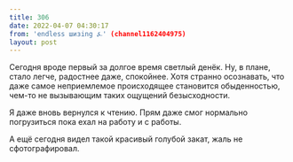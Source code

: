 ```yaml
---
title: 306
date: 2022-04-07 04:30:17
from: 'endless шизing ⍼' (channel1162404975)
layout: post
---
```


Сегодня вроде первый за долгое время светлый денёк. Ну, в плане, стало легче, радостнее даже, спокойнее. Хотя странно осознавать, что даже самое неприемлемое происходящее становится обыденностью, чем-то не вызывающим таких ощущений безысходности.

Я даже вновь вернулся к чтению. Прям даже смог нормально погрузиться пока ехал на работу и с работы.

А ещё сегодня видел такой красивый голубой закат, жаль не сфотографировал.
